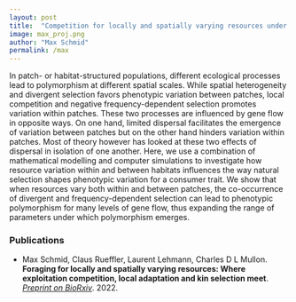```yaml
---
layout: post
title:  "Competition for locally and spatially varying resources under limited dispersal"
image: max_proj.png
author: "Max Schmid"
permalink: /max
---
```


In patch- or habitat-structured populations, different ecological processes lead to polymorphism at different spatial scales. While spatial heterogeneity and divergent selection favors phenotypic variation between patches, local competition and negative frequency-dependent selection promotes variation within patches. These two processes are influenced by gene flow in opposite ways. On one hand, limited dispersal facilitates the emergence of variation between patches but on the other hand hinders variation within patches. Most of theory however has looked at these two effects of dispersal in isolation of one another. Here, we use a combination of mathematical modelling and computer simulations to investigate how resource variation within and between habitats influences the way natural selection shapes phenotypic variation for a consumer trait. We show that when resources vary both within and between patches, the co-occurrence of divergent and frequency-dependent selection can lead to phenotypic polymorphism for many levels of gene flow, thus expanding the range of parameters under which polymorphism emerges.

### Publications

* Max Schmid, Claus Rueffler, Laurent Lehmann, Charles D L Mullon. **Foraging for locally and spatially varying resources: Where exploitation competition, local adaptation and kin selection meet**. *[Preprint on BioRxiv](https://www.biorxiv.org/content/10.1101/2022.10.03.510600v1)*. 2022.
